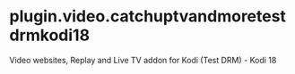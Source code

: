# plugin.video.catchuptvandmoretestdrmkodi18
Video websites, Replay and Live TV addon for Kodi (Test DRM) - Kodi 18
